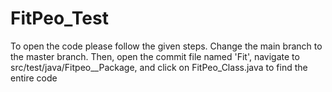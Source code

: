 # FitPeo_Test 
To open the code please follow the given steps.
Change the main branch to the master branch. Then, open the commit file named 'Fit', navigate to src/test/java/Fitpeo__Package, and click on FitPeo_Class.java to find the entire code
